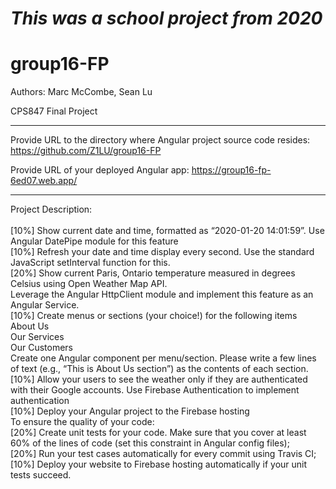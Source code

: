 # *This was a school project from 2020*
# group16-FP
Authors: Marc McCombe, Sean Lu

CPS847 Final Project

***

Provide URL to the directory where Angular project source code resides: https://github.com/Z1LU/group16-FP

Provide URL of your deployed Angular app: https://group16-fp-6ed07.web.app/

***

Project Description: <br /><br />
[10%] Show current date and time, formatted as “2020-01-20 14:01:59”. Use Angular DatePipe module for this feature <br />
[10%] Refresh your date and time display every second. Use the standard JavaScript setInterval function for this. <br />
[20%] Show current Paris, Ontario temperature measured in degrees Celsius using Open Weather Map API.<br />
Leverage the Angular HttpClient module and implement this feature as an Angular Service.<br />
[10%] Create menus or sections (your choice!)  for the following items<br />
About Us<br />
Our Services<br />
Our Customers<br />
Create one Angular component per menu/section. Please write a few lines of text (e.g., “This is About Us section”) as the contents of each section.<br />
[10%] Allow your users to see the weather only if they are authenticated with their Google accounts. Use Firebase Authentication to implement authentication<br />
[10%] Deploy your Angular project to the Firebase hosting<br />
To ensure the quality of your code:<br />
[20%] Create unit tests for your code. Make sure that you cover at least 60% of the lines of code (set this constraint in Angular config files);<br />
[20%] Run your test cases automatically for every commit using Travis CI;<br />
[10%] Deploy your website to Firebase hosting automatically if your unit tests succeed.<br />


